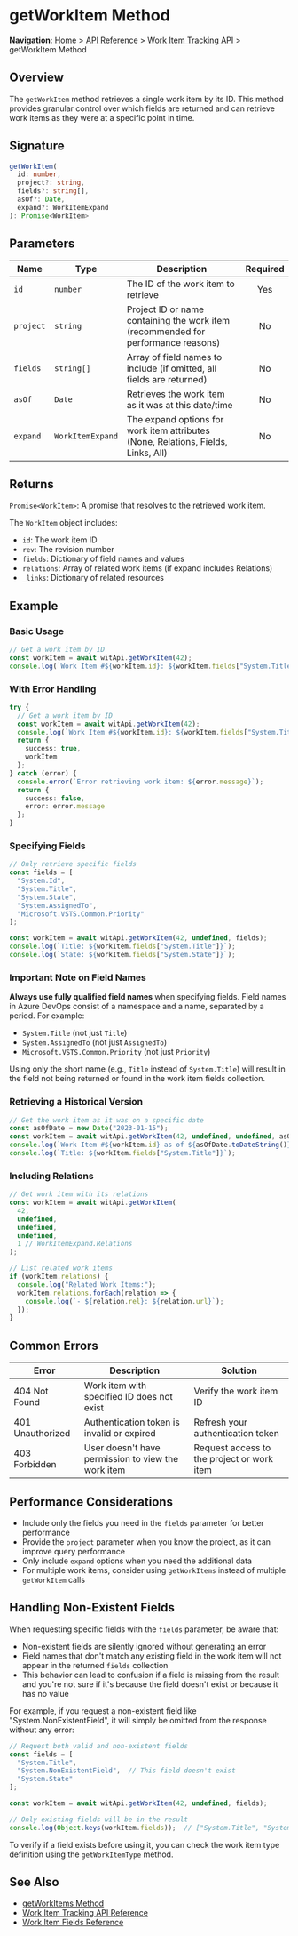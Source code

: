 # getWorkItem Method

**Navigation**: [Home](../../../index.md) > [API Reference](../../index.md) > [Work Item Tracking API](../README.md) > getWorkItem Method

## Overview

The `getWorkItem` method retrieves a single work item by its ID. This method provides granular control over which fields are returned and can retrieve work items as they were at a specific point in time.

## Signature

```typescript
getWorkItem(
  id: number,
  project?: string,
  fields?: string[],
  asOf?: Date,
  expand?: WorkItemExpand
): Promise<WorkItem>
```

## Parameters

| Name | Type | Description | Required |
|------|------|-------------|:--------:|
| `id` | `number` | The ID of the work item to retrieve | Yes |
| `project` | `string` | Project ID or name containing the work item (recommended for performance reasons) | No |
| `fields` | `string[]` | Array of field names to include (if omitted, all fields are returned) | No |
| `asOf` | `Date` | Retrieves the work item as it was at this date/time | No |
| `expand` | `WorkItemExpand` | The expand options for work item attributes (None, Relations, Fields, Links, All) | No |

## Returns

`Promise<WorkItem>`: A promise that resolves to the retrieved work item.

The `WorkItem` object includes:

- `id`: The work item ID
- `rev`: The revision number
- `fields`: Dictionary of field names and values
- `relations`: Array of related work items (if expand includes Relations)
- `_links`: Dictionary of related resources

## Example

### Basic Usage

```typescript
// Get a work item by ID
const workItem = await witApi.getWorkItem(42);
console.log(`Work Item #${workItem.id}: ${workItem.fields["System.Title"]}`);
```

### With Error Handling

```typescript
try {
  // Get a work item by ID
  const workItem = await witApi.getWorkItem(42);
  console.log(`Work Item #${workItem.id}: ${workItem.fields["System.Title"]}`);
  return {
    success: true,
    workItem
  };
} catch (error) {
  console.error(`Error retrieving work item: ${error.message}`);
  return {
    success: false,
    error: error.message
  };
}
```

### Specifying Fields

```typescript
// Only retrieve specific fields
const fields = [
  "System.Id",
  "System.Title", 
  "System.State", 
  "System.AssignedTo", 
  "Microsoft.VSTS.Common.Priority"
];

const workItem = await witApi.getWorkItem(42, undefined, fields);
console.log(`Title: ${workItem.fields["System.Title"]}`);
console.log(`State: ${workItem.fields["System.State"]}`);
```

### Important Note on Field Names

**Always use fully qualified field names** when specifying fields. Field names in Azure DevOps consist of a namespace and a name, separated by a period. For example:

- `System.Title` (not just `Title`)
- `System.AssignedTo` (not just `AssignedTo`)
- `Microsoft.VSTS.Common.Priority` (not just `Priority`)

Using only the short name (e.g., `Title` instead of `System.Title`) will result in the field not being returned or found in the work item fields collection.

### Retrieving a Historical Version

```typescript
// Get the work item as it was on a specific date
const asOfDate = new Date("2023-01-15");
const workItem = await witApi.getWorkItem(42, undefined, undefined, asOfDate);
console.log(`Work Item #${workItem.id} as of ${asOfDate.toDateString()}`);
console.log(`Title: ${workItem.fields["System.Title"]}`);
```

### Including Relations

```typescript
// Get work item with its relations
const workItem = await witApi.getWorkItem(
  42, 
  undefined, 
  undefined, 
  undefined, 
  1 // WorkItemExpand.Relations
);

// List related work items
if (workItem.relations) {
  console.log("Related Work Items:");
  workItem.relations.forEach(relation => {
    console.log(`- ${relation.rel}: ${relation.url}`);
  });
}
```

## Common Errors

| Error | Description | Solution |
|-------|-------------|----------|
| 404 Not Found | Work item with specified ID does not exist | Verify the work item ID |
| 401 Unauthorized | Authentication token is invalid or expired | Refresh your authentication token |
| 403 Forbidden | User doesn't have permission to view the work item | Request access to the project or work item |

## Performance Considerations

- Include only the fields you need in the `fields` parameter for better performance
- Provide the `project` parameter when you know the project, as it can improve query performance
- Only include `expand` options when you need the additional data
- For multiple work items, consider using `getWorkItems` instead of multiple `getWorkItem` calls

## Handling Non-Existent Fields

When requesting specific fields with the `fields` parameter, be aware that:

- Non-existent fields are silently ignored without generating an error
- Field names that don't match any existing field in the work item will not appear in the returned `fields` collection
- This behavior can lead to confusion if a field is missing from the result and you're not sure if it's because the field doesn't exist or because it has no value

For example, if you request a non-existent field like "System.NonExistentField", it will simply be omitted from the response without any error:

```typescript
// Request both valid and non-existent fields
const fields = [
  "System.Title",
  "System.NonExistentField",  // This field doesn't exist
  "System.State"
];

const workItem = await witApi.getWorkItem(42, undefined, fields);

// Only existing fields will be in the result
console.log(Object.keys(workItem.fields));  // ["System.Title", "System.State"]
```

To verify if a field exists before using it, you can check the work item type definition using the `getWorkItemType` method.

## See Also

- [getWorkItems Method](./get-work-items.md)
- [Work Item Tracking API Reference](../work-item-tracking-api.md)
- [Work Item Fields Reference](https://learn.microsoft.com/en-us/azure/devops/boards/work-items/guidance/work-item-field) 